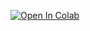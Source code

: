 [![Open In Colab](https://colab.research.google.com/assets/colab-badge.svg)](
  https://colab.research.google.com/github/mahmoudibrahim98/icu-autodiff/blob/master/notebooks/setup_colab.ipynb
)
